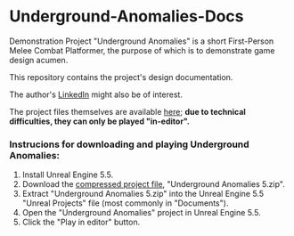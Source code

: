# Underground-Anomalies-Docs

Demonstration Project "Underground Anomalies" is a short First-Person Melee Combat Platformer, the purpose of which is to demonstrate game design acumen.

This repository contains the project's design documentation. 

The author's [LinkedIn](https://www.linkedin.com/in/adrian-kruszynski/) might also be of interest.

The project files themselves are available [here](https://drive.google.com/file/d/13EPCF8S4iplYvrbgs12M8dOY4o_Ipr31/view?usp=sharing); **due to technical difficulties, they can only be played "in-editor".**

### Instrucions for downloading and playing Underground Anomalies:

1. Install Unreal Engine 5.5.
2. Download the [compressed project file](https://drive.google.com/file/d/13EPCF8S4iplYvrbgs12M8dOY4o_Ipr31/view?usp=sharing), "Underground Anomalies 5.zip".
3. Extract "Underground Anomalies 5.zip" into the Unreal Engine 5.5 "Unreal Projects" file (most commonly in "Documents").
4. Open the "Underground Anomalies" project in Unreal Engine 5.5.
5. Click the "Play in editor" button.
